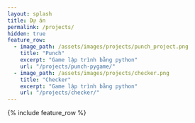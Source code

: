 ```yaml
---
layout: splash
title: Dự án
permalink: /projects/
hidden: true
feature_row:
  - image_path: /assets/images/projects/punch_project.png
    title: "Punch"
    excerpt: "Game lập trình bằng python"
    url: "/projects/punch-pygame/"
  - image_path: /assets/images/projects/checker.png
    title: "Checker"
    excerpt: "Game lập trình bằng python"
    url: "/projects/checker/"
---
```


{% include feature_row %}